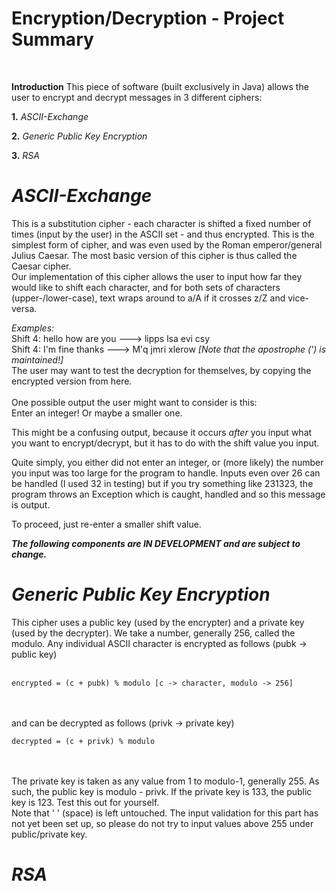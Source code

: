 # Encryption/Decryption - Project Summary
<br>

**Introduction**
This piece of software (built exclusively in Java) allows the user to encrypt and decrypt messages
in 3 different ciphers:
<br>

**1.** *ASCII-Exchange*
<br>

**2.** *Generic Public Key Encryption*
<br>

**3.** *RSA*
<br>

# *ASCII-Exchange*
This is a substitution cipher - each character is shifted a fixed number of times (input by the user)
in the ASCII set - and thus encrypted. This is the simplest form of cipher, and was even used by 
the Roman emperor/general Julius Caesar. The most basic version of this cipher is thus called the
Caesar cipher.
<br>
Our implementation of this cipher allows the user to input how far they would like to shift each character,
and for both sets of characters (upper-/lower-case), text wraps around to a/A if it crosses z/Z and 
vice-versa.
<br>

*Examples:* 
<br>
Shift 4: hello how are you ---> lipps lsa evi csy
<br>
Shift 4: I'm fine thanks ---> M'q jmri xlerow <i>[Note that the apostrophe (') is maintained!]</i>
<br>
The user may want to test the decryption for themselves, by copying the encrypted version from here.
<br>
<br>
One possible output the user might want to consider is this:
<br>
Enter an integer! Or maybe a smaller one.
<br>

This might be a confusing output, because it occurs *after* you input what you want to encrypt/decrypt,
but it has to do with the shift value you input. 

Quite simply, you either did not enter an integer, or (more likely) the number you input was too large
for the program to handle. Inputs even over 26 can be handled (I used 32 in testing) but if you try 
something like 231323, the program throws an Exception which is caught, handled and so this message is
output. 

To proceed, just re-enter a smaller shift value.

***The following components are IN DEVELOPMENT and are subject to change.***

# *Generic Public Key Encryption*
This cipher uses a public key (used by the encrypter) and a private key (used by the decrypter).
We take a number, generally 256, called the modulo.
Any individual ASCII character is encrypted as follows (pubk -> public key)
<br>
<br>

`encrypted = (c + pubk) % modulo [c -> character, modulo -> 256]`

<br>
<br>
and can be decrypted as follows (privk -> private key)

`decrypted = (c + privk) % modulo`

<br>
<br>
The private key is taken as any value from 1 to modulo-1, generally 255. As such, the public key is 
modulo - privk. If the private key is 133, the public key is 123. Test this out for yourself.
<br>
Note that ' ' (space) is left untouched. The input validation for this part has not yet been set up,
so please do not try to input values above 255 under public/private key.
<br>

# *RSA*